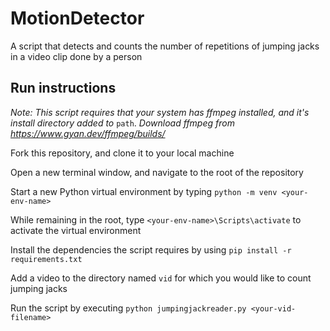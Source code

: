 # MotionDetector
A script that detects and counts the number of repetitions of jumping jacks in a video clip done by a person

## Run instructions

_Note: This script requires that your system has ffmpeg installed, and it's install directory added to_ `path`. _Download ffmpeg from https://www.gyan.dev/ffmpeg/builds/_

Fork this repository, and clone it to your local machine

Open a new terminal window, and navigate to the root of the repository

Start a new Python virtual environment by typing `python -m venv <your-env-name>`

While remaining in the root, type `<your-env-name>\Scripts\activate` to activate the virtual environment

Install the dependencies the script requires by using `pip install -r requirements.txt`

Add a video to the directory named `vid` for which you would like to count jumping jacks

Run the script by executing `python jumpingjackreader.py <your-vid-filename>`
